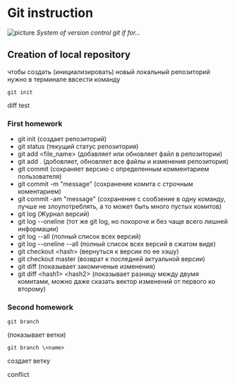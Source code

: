 # Git instruction
![picture](picture_git.jpeg)
*System of version control git if for...*

## Creation of local repository

чтобы создать (инициализировать) новый локальный репозиторий нужно в терминале ввсести команду

    git init


diff test

### First homework

- git init (создает репозиторий)
- git status (текущий статус репозитория)
- git add \<file_name> (добавляет или обновляет файл в репозитории)
- git add . (добовляет, обновляет все файлы и изменения репозитория)
- git commit (сохраняет версию с определенным комментарием пользователя)
- git commit -m "message" (сохранение комита с строчным коментарием)
- git commit -am "message" (сохранение с сообзение в одну команду, лучше не злоупотреблять, а то может быть много пустых комитов)
- git log (Журнал версий)
- git log --oneline (тот же git log, но покороче и без чаще всего лишней информации)
- git log --all (полный список всех версий)
- git log --oneline --all (полный список всех версий в сжатом виде)
- git checkout \<hash> (вернуться к версии по ее хэшу)
- git checkout master (возврат к последней актуальной версии)
- git diff (показывает закомиченые изменения)
- git diff \<hash1> \<hash2> (показывает разницу между двумя комитами, можно даже сказать вектор изменений от первого ко второму)

### Second homework

    git branch
(показывает  ветки)

    git branch \<name>

создает ветку

conflict

